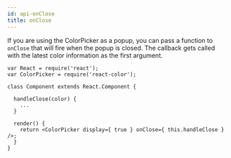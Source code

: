 ```yaml
---
id: api-onClose
title: onClose
---
```

If you are using the ColorPicker as a popup, you can pass a function to `onClose` that will fire when the popup is closed. The callback gets called with the latest color information as the first argument.

```
var React = require('react');
var ColorPicker = require('react-color');

class Component extends React.Component {

  handleClose(color) {
    ...
  }

  render() {
    return <ColorPicker display={ true } onClose={ this.handleClose } />;
  }
}
```
